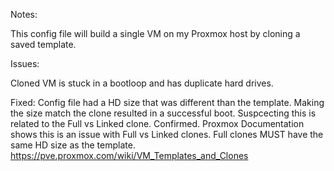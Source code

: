 Notes:

This config file will build a single VM on my Proxmox host by cloning a saved template.


Issues:

Cloned VM is stuck in a bootloop and has duplicate hard drives.

Fixed: Config file had a HD size that was different than the template. Making the size match the clone resulted in a successful boot. Suspcecting this is related to the Full vs Linked clone.
         Confirmed. Proxmox Documentation shows this is an issue with Full vs Linked clones. Full clones MUST have the same HD size as the template. https://pve.proxmox.com/wiki/VM_Templates_and_Clones
